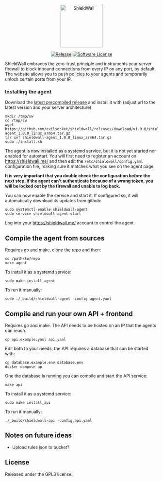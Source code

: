 <p align="center">
  <img alt="ShieldWall" src="https://shieldwall.me/logo.png" height="140" />
  <p align="center">
    <a href="https://github.com/evilsocket/shieldwall/releases/latest"><img alt="Release" src="https://img.shields.io/github/release/evilsocket/shieldwall.svg?style=flat-square"></a>
    <a href="https://github.com/evilsocket/shieldwall/blob/master/LICENSE.md"><img alt="Software License" src="https://img.shields.io/badge/license-GPL3-brightgreen.svg?style=flat-square"></a>
  </p>
</p>

ShieldWall embraces the zero-trust principle and instruments your server firewall to block inbound connections from every IP on any port, by default. The website allows you to push policies to your agents and temporarily unlock certain ports from your IP.

### Installing the agent

Download the [latest precompiled release](https://github.com/evilsocket/shieldwall/releases/latest) and install it 
with (adjust url to the latest version and your server architecture).

    mkdir /tmp/sw
    cd /tmp/sw
    wget https://github.com/evilsocket/shieldwall/releases/download/v1.0.0/shieldwall-agent_1.0.0_linux_arm64.tar.gz
    tar xvf shieldwall-agent_1.0.0_linux_arm64.tar.gz
    sudo ./install.sh

The agent is now installed as a systemd service, but it is not yet started nor enabled for autostart. You will first 
need to register an account on https://shieldwall.me/ and then edit the `/etc/shieldwall/config.yaml` configuration 
file, making sure it matches what you see on the agent page.

**It is very important that you double check the configuration before the next step, if the agent can't authenticate 
because of a wrong token, you will be locked out by the firewall and unable to log back.** 

You can now enable the service and start it. If configured so, it will automatically download its updates from github:

    sudo systemctl enable shieldwall-agent
    sudo service shieldwall-agent start    

Log into your https://shieldwall.me/ account to control the agent.

## Compile the agent from sources

Requires go and make, clone the repo and then:
    
    cd /path/to/repo
    make agent

To install it as a systemd service:

    sudo make install_agent

To run it manually:

    sudo ./_build/shieldwall-agent -config agent.yaml

## Compile and run your own API + frontend

Requires go and make. The API needs to be hosted on an IP that the agents can reach.

    cp api.example.yaml api.yaml

Edit both to your needs, the API requires a database that can be started with:

    cp database.example.env database.env
    docker-compose up

One the database is running you can compile and start the API service:

    make api

To install it as a systemd service:

    sudo make install_api

To run it manually:

    ./_build/shieldwall-api -config api.yaml

## Notes on future ideas

* Upload rules json to bucket?

## License

Released under the GPL3 license.